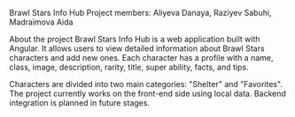 Brawl Stars Info Hub
Project members:
Aliyeva Danaya, Raziyev Sabuhi, Madraimova Aida

About the project
Brawl Stars Info Hub is a web application built with Angular. It allows users to view detailed information about Brawl Stars characters and add new ones. Each character has a profile with a name, class, image, description, rarity, title, super ability, facts, and tips.

Characters are divided into two main categories: "Shelter" and "Favorites". The project currently works on the front-end side using local data. Backend integration is planned in future stages.